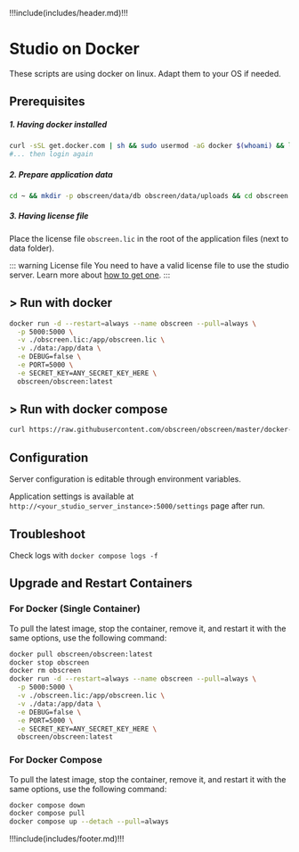 !!!include(includes/header.md)!!!

# Studio on Docker

These scripts are using docker on linux. Adapt them to your OS if needed.

## Prerequisites

##### 1. Having docker installed
```bash
curl -sSL get.docker.com | sh && sudo usermod -aG docker $(whoami) && logout 
#... then login again
```

##### 2. Prepare application data
```bash
cd ~ && mkdir -p obscreen/data/db obscreen/data/uploads && cd obscreen
```

##### 3. Having license file
Place the license file `obscreen.lic` in the root of the application files (next to data folder).

::: warning License file
You need to have a valid license file to use the studio server. Learn more about [how to get one](https://obscreen.io/pricing).
:::

## > Run with docker

```bash
docker run -d --restart=always --name obscreen --pull=always \
  -p 5000:5000 \
  -v ./obscreen.lic:/app/obscreen.lic \
  -v ./data:/app/data \
  -e DEBUG=false \
  -e PORT=5000 \
  -e SECRET_KEY=ANY_SECRET_KEY_HERE \
  obscreen/obscreen:latest
```


## > Run with docker compose

```bash
curl https://raw.githubusercontent.com/obscreen/obscreen/master/docker-compose.yml > docker-compose.yml && docker compose up --detach --pull=always
```


## Configuration

Server configuration is editable through environment variables.

Application settings is available at `http://<your_studio_server_instance>:5000/settings` page after run.

## Troubleshoot

Check logs with `docker compose logs -f` 

## Upgrade and Restart Containers

### For Docker (Single Container)

To pull the latest image, stop the container, remove it, and restart it with the same options, use the following command:

```bash
docker pull obscreen/obscreen:latest
docker stop obscreen
docker rm obscreen
docker run -d --restart=always --name obscreen --pull=always \
  -p 5000:5000 \
  -v ./obscreen.lic:/app/obscreen.lic \
  -v ./data:/app/data \
  -e DEBUG=false \
  -e PORT=5000 \
  -e SECRET_KEY=ANY_SECRET_KEY_HERE \
  obscreen/obscreen:latest
```

### For Docker Compose

To pull the latest image, stop the container, remove it, and restart it with the same options, use the following command:

```bash
docker compose down
docker compose pull
docker compose up --detach --pull=always
```


<!-- 1. Pull latest image
```bash
# Go next to the project folder
cd ~/obscreen

# Stop the container
docker compose down

# Pull the latest image
docker compose pull
```
2. Restart the container

- Using Command Line Interface: `docker compose up --detach --pull=always`<br />
- Using Docker Desktop: Manually restart the container from the dashboard -->


!!!include(includes/footer.md)!!!
